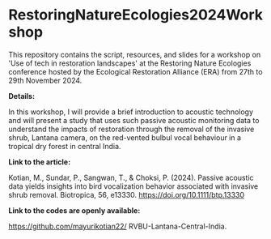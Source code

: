 # RestoringNatureEcologies2024Workshop
This repository contains the script, resources, and slides for a workshop on 'Use of tech in restoration landscapes' at the Restoring Nature Ecologies conference hosted by the Ecological Restoration Alliance (ERA) from 27th to 29th November 2024.

**Details:**

In this workshop, I will provide a brief introduction to acoustic technology and will present a study that uses such passive acoustic monitoring data to understand the impacts of restoration through the removal of the invasive shrub, Lantana camera, on the red-vented bulbul vocal behaviour in a tropical dry forest in central India.

**Link to the article:**

Kotian, M., Sundar, P., Sangwan, T., & Choksi, P. (2024). Passive acoustic data yields insights into bird vocalization behavior associated with invasive shrub removal. Biotropica, 56, e13330. https://doi.org/10.1111/btp.13330

**Link to the codes are openly available:**

https://github.com/mayurikotian22/ RVBU-Lantana-Central-India.





